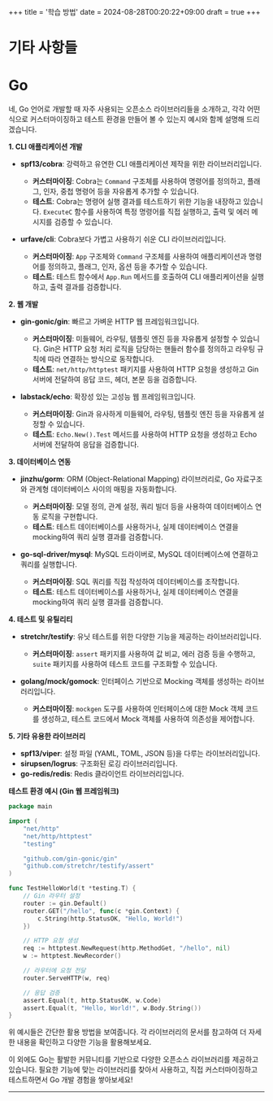 +++
title = '학습 방법'
date = 2024-08-28T00:20:22+09:00
draft = true
+++

# 기타 사항들


# Go 

네, Go 언어로 개발할 때 자주 사용되는 오픈소스 라이브러리들을 소개하고, 각각 어떤 식으로 커스터마이징하고 테스트 환경을 만들어 볼 수 있는지 예시와 함께 설명해 드리겠습니다.

**1. CLI 애플리케이션 개발**

* **spf13/cobra**: 강력하고 유연한 CLI 애플리케이션 제작을 위한 라이브러리입니다. 
    - **커스터마이징**: Cobra는 `Command` 구조체를 사용하여 명령어를 정의하고, 플래그, 인자, 중첩 명령어 등을 자유롭게 추가할 수 있습니다.
    - **테스트**: Cobra는 명령어 실행 결과를 테스트하기 위한 기능을 내장하고 있습니다. `ExecuteC` 함수를 사용하여 특정 명령어를 직접 실행하고, 출력 및 에러 메시지를 검증할 수 있습니다.

* **urfave/cli**: Cobra보다 가볍고 사용하기 쉬운 CLI 라이브러리입니다.
    - **커스터마이징**: `App` 구조체와 `Command` 구조체를 사용하여 애플리케이션과 명령어를 정의하고, 플래그, 인자, 옵션 등을 추가할 수 있습니다.
    - **테스트**: 테스트 함수에서 `App.Run` 메서드를 호출하여 CLI 애플리케이션을 실행하고, 출력 결과를 검증합니다.

**2. 웹 개발**

* **gin-gonic/gin**: 빠르고 가벼운 HTTP 웹 프레임워크입니다.
    - **커스터마이징**: 미들웨어, 라우팅, 템플릿 엔진 등을 자유롭게 설정할 수 있습니다. Gin은 HTTP 요청 처리 로직을 담당하는 핸들러 함수를 정의하고 라우팅 규칙에 따라 연결하는 방식으로 동작합니다.
    - **테스트**: `net/http/httptest` 패키지를 사용하여 HTTP 요청을 생성하고 Gin 서버에 전달하여 응답 코드, 헤더, 본문 등을 검증합니다.

* **labstack/echo**: 확장성 있는 고성능 웹 프레임워크입니다.
    - **커스터마이징**: Gin과 유사하게 미들웨어, 라우팅, 템플릿 엔진 등을 자유롭게 설정할 수 있습니다.
    - **테스트**: `Echo.New().Test` 메서드를 사용하여 HTTP 요청을 생성하고 Echo 서버에 전달하여 응답을 검증합니다.

**3. 데이터베이스 연동**

* **jinzhu/gorm**: ORM (Object-Relational Mapping) 라이브러리로, Go 자료구조와 관계형 데이터베이스 사이의 매핑을 자동화합니다.
    - **커스터마이징**: 모델 정의, 관계 설정, 쿼리 빌더 등을 사용하여 데이터베이스 연동 로직을 구현합니다.
    - **테스트**: 테스트 데이터베이스를 사용하거나, 실제 데이터베이스 연결을 mocking하여 쿼리 실행 결과를 검증합니다.

* **go-sql-driver/mysql**: MySQL 드라이버로, MySQL 데이터베이스에 연결하고 쿼리를 실행합니다.
    - **커스터마이징**: SQL 쿼리를 직접 작성하여 데이터베이스를 조작합니다.
    - **테스트**: 테스트 데이터베이스를 사용하거나, 실제 데이터베이스 연결을 mocking하여 쿼리 실행 결과를 검증합니다.

**4. 테스트 및 유틸리티**

* **stretchr/testify**: 유닛 테스트를 위한 다양한 기능을 제공하는 라이브러리입니다.
    - **커스터마이징**: `assert` 패키지를 사용하여 값 비교, 에러 검증 등을 수행하고, `suite` 패키지를 사용하여 테스트 코드를 구조화할 수 있습니다.

* **golang/mock/gomock**: 인터페이스 기반으로 Mocking 객체를 생성하는 라이브러리입니다.
    - **커스터마이징**: `mockgen` 도구를 사용하여 인터페이스에 대한 Mock 객체 코드를 생성하고, 테스트 코드에서 Mock 객체를 사용하여 의존성을 제어합니다.

**5. 기타 유용한 라이브러리**

* **spf13/viper**: 설정 파일 (YAML, TOML, JSON 등)을 다루는 라이브러리입니다.
* **sirupsen/logrus**: 구조화된 로깅 라이브러리입니다.
* **go-redis/redis**: Redis 클라이언트 라이브러리입니다.

**테스트 환경 예시 (Gin 웹 프레임워크)**

```go
package main

import (
	"net/http"
	"net/http/httptest"
	"testing"

	"github.com/gin-gonic/gin"
	"github.com/stretchr/testify/assert"
)

func TestHelloWorld(t *testing.T) {
	// Gin 라우터 설정
	router := gin.Default()
	router.GET("/hello", func(c *gin.Context) {
		c.String(http.StatusOK, "Hello, World!")
	})

	// HTTP 요청 생성
	req := httptest.NewRequest(http.MethodGet, "/hello", nil)
	w := httptest.NewRecorder()

	// 라우터에 요청 전달
	router.ServeHTTP(w, req)

	// 응답 검증
	assert.Equal(t, http.StatusOK, w.Code)
	assert.Equal(t, "Hello, World!", w.Body.String())
}
```

위 예시들은 간단한 활용 방법을 보여줍니다. 각 라이브러리의 문서를 참고하여 더 자세한 내용을 확인하고 다양한 기능을 활용해보세요. 

이 외에도 Go는 활발한 커뮤니티를 기반으로 다양한 오픈소스 라이브러리를 제공하고 있습니다. 필요한 기능에 맞는 라이브러리를 찾아서 사용하고, 직접 커스터마이징하고 테스트하면서 Go 개발 경험을 쌓아보세요! 

---

